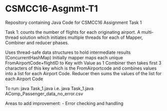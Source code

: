 # CSMCC16-Asgnmt-T1
Repository containing Java Code for CSMCC16 Assignment Task 1

Task 1: counts the number of flights for each originating airport.
A multi-thread solution which initiates multiple threads for each of Mapper, Combiner
and reducer phases.

Uses thread-safe data structures to hold intermediate results (ConcurrentHashMap)
Initially mapper maps each unique FromAirportCode+flightID to Key with Value as 1
Combiner then takes first 3 characters of this key which is the FromAirportcode
and combines values into a list for each Airport Code.
Reducer then sums the values of the list for each Airport Code
 
  To run:
  java Task_1.java <file>
      i.e. java Task_1.java AComp_Passenger_data_no_error.csv

 Areas to add improvement:
    - Error checking and handling
   
